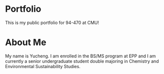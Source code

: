 # Portfolio
This is my public portfolio for 94-470 at CMU! 
# About Me
My name is Yucheng. I am enrolled in the BS/MS program at EPP and I am currently a senior undergraduate student double majoring in Chemistry and Environmental Sustainability Studies. 

